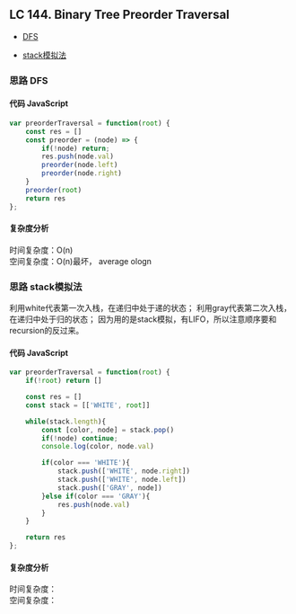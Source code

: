 ## LC 144. Binary Tree Preorder Traversal

- [DFS](#思路-DFS)

- [stack模拟法](#思路-stack模拟法)
### 思路 DFS

#### 代码 JavaScript

```JavaScript
var preorderTraversal = function(root) {
    const res = []
    const preorder = (node) => {
        if(!node) return;
        res.push(node.val)
        preorder(node.left)
        preorder(node.right)
    }
    preorder(root)
    return res
};

```

#### 复杂度分析
时间复杂度：O(n) </br>
空间复杂度：O(n)最坏， average ologn




### 思路 stack模拟法
利用white代表第一次入栈，在递归中处于递的状态；
利用gray代表第二次入栈，在递归中处于归的状态；
因为用的是stack模拟，有LIFO，所以注意顺序要和recursion的反过来。
#### 代码 JavaScript

```JavaScript
var preorderTraversal = function(root) {
    if(!root) return []

    const res = []
    const stack = [['WHITE', root]]

    while(stack.length){
        const [color, node] = stack.pop()
        if(!node) continue;
        console.log(color, node.val)

        if(color === 'WHITE'){
            stack.push(['WHITE', node.right])
            stack.push(['WHITE', node.left])
            stack.push(['GRAY', node])
        }else if(color === 'GRAY'){
            res.push(node.val)
        }
    }

    return res
};

```

#### 复杂度分析
时间复杂度： </br>
空间复杂度：